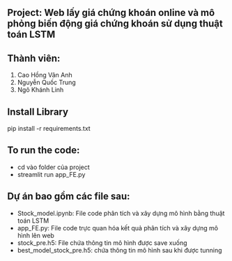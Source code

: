 ## Project: Web lấy giá chứng khoán online và mô phỏng biến động giá chứng khoán sử dụng thuật toán LSTM

## Thành viên:
1. Cao Hồng Vân Anh
2. Nguyễn Quốc Trung
3. Ngô Khánh Linh


## Install Library 
pip install -r requirements.txt

## To run the code: 
- cd vào folder của project
- streamlit run app_FE.py

## Dự án bao gồm các file sau:
- Stock_model.ipynb: File code phân tích và xây dựng mô hình bằng thuật toán LSTM
- app_FE.py: File code trực quan hóa kết quả phân tích và xây dựng mô hình lên web
- stock_pre.h5: File chứa thông tin mô hình được save xuống
- best_model_stock_pre.h5: chứa thông tin mô hình sau khi được tunning  
